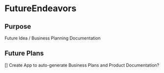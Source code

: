 # FutureEndeavors

## Purpose
Future Idea / Business Planning Documentation

## Future Plans
[] Create App to auto-generate Business Plans and Product Documentation?
